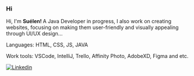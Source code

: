 ### Hi 

<p align="left"> 
  Hi, I'm <strong>Suélen! </strong>
  A Java Developer in progress, I also work on creating websites, focusing on making them user-friendly and visually appealing through UI/UX design...
  
</p>

<p align="left">
   Languages: HTML, CSS, JS, JAVA
</p>

<p align="left">
   Work tools: VSCode, IntelliJ, Trello, Affinity Photo, AdobeXD, Figma and etc. 
</p>

<p align="left">
  
[![Linkedin](https://img.shields.io/badge/-Suelen-blue?style=flat-square&logo=Linkedin&logoColor=white&link=https://www.linkedin.com/in/suelen-silva-66863693/)](https://www.linkedin.com/in/suelen-silva-66863693/)
